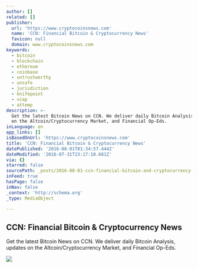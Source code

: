 ```yaml
---
author: []
related: []
publisher:
  url: 'https://www.cryptocoinsnews.com'
  name: 'CCN: Financial Bitcoin & Cryptocurrency News'
  favicon: null
  domain: www.cryptocoinsnews.com
keywords:
  - bitcoin
  - blockchain
  - ethereum
  - coinbase
  - untrustworthy
  - unsafe
  - jurisdiction
  - knifepoint
  - vcap
  - attemp
description: >-
  Get the latest Bitcoin News on CCN. We deliver daily Bitcoin Analysis, updates
  on the Altcoin/Cryptocurrency Market, and Financial Op-Eds.
inLanguage: en
app_links: []
isBasedOnUrl: 'https://www.cryptocoinsnews.com'
title: 'CCN: Financial Bitcoin & Cryptocurrency News'
datePublished: '2016-08-01T01:34:57.444Z'
dateModified: '2016-07-31T23:17:10.681Z'
via: {}
starred: false
sourcePath: _posts/2016-08-01-ccn-financial-bitcoin-and-cryptocurrency-news.md
inFeed: true
hasPage: false
inNav: false
_context: 'http://schema.org'
_type: MediaObject

---
```

<article style=""><h1>CCN: Financial Bitcoin &amp; Cryptocurrency News</h1><p>Get the latest Bitcoin News on CCN. We deliver daily Bitcoin Analysis, updates on the Altcoin/Cryptocurrency Market, and Financial Op-Eds.</p><img src="https://www.cryptocoinsnews.com/wp-content/themes/barcelona/assets/images/placeholders/barcelona-lg-pthumb.jpg" /></article>
